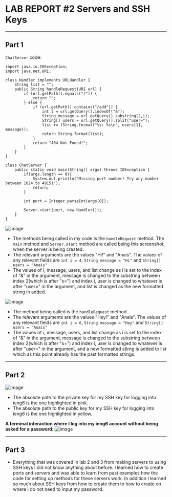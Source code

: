 # LAB REPORT #2 Servers and SSH Keys
---
## Part 1
`ChatServer` code:
```
import java.io.IOException;
import java.net.URI;

class Handler implements URLHandler {
    String list = "";
    public String handleRequest(URI url) {
        if (url.getPath().equals("/")) {
            return "";
        } else {
            if (url.getPath().contains("/add")) {
                int i = url.getQuery().indexOf("&");
                String message = url.getQuery().substring(2,i);
                String[] users = url.getQuery().split("user=");
                list += (String.format("%s: %s\n", users[1], message));
                return String.format(list);
            }
            return "404 Not Found!";
        }
    }
}

class ChatServer {
    public static void main(String[] args) throws IOException {
        if(args.length == 0){
            System.out.println("Missing port number! Try any number between 1024 to 49151");
            return;
        }

        int port = Integer.parseInt(args[0]);

        Server.start(port, new Handler());
    }
}
```
![image](https://github.com/anaisgg23/cse15l-lab-reports/assets/156368955/df6df832-0e94-4a49-a02f-827308ecaff5)
* The methods being called in my code is the `handleRequest` method. The `main` method and `Server.start` method are called being this screenshot, when the server is being created. 
* The relevant arguments are the values "Hi!" and "Anais". The values of any relevant fields are `int i = 4`, `String message = "Hi"` and `String[] users = "Anais"`
* The values of i, message, users, and list change as i is set to the index of "&" in the argument, message is changed to the substring between index 2(which is after "s=") and index i, user is changed to whatever is after "user=" in the argument, and list is changed as the new formatted string in added.

![image](https://github.com/anaisgg23/cse15l-lab-reports/assets/156368955/9c6d2f0c-b267-4844-bcf8-42d677ad0678)
* The method being called is the `handleRequest` method. 
* The relevant arguments are the values "Hey!" and "Anais". The values of any relevant fields are `int i = 6`, `String message = "Hey"` and `String[] users = "Anais"`
* The values of i, message, users, and list change as i is set to the index of "&" in the argument, message is changed to the substring between index 2(which is after "s=") and index i, user is changed to whatever is after "user=" in the argument, and a new formatted stirng is added to list which as this point already has the past formatted strings.
  
---
## Part 2
![image](https://github.com/anaisgg23/cse15l-lab-reports/assets/156368955/4bdb1a0d-f21b-4265-ae06-5b3bbbd98099)
* The absolute path to the private key for my SSH key for logging into ieng6 is the one highlighted in pink.
* The absolute path to the public key for my SSH key for logging into ieng6 is the one highlighted in yellow.

**A terminal interaction where I log into my ieng6 account without being asked for a password:**
![image](https://github.com/anaisgg23/cse15l-lab-reports/assets/156368955/07def0ea-ef1e-44f4-ad4e-db8aef4d0a6c)

---
## Part 3
* Everything that was covered in lab 2 and 3 from making servers to using SSH keys I did not know anything about before. I learned how to create ports and servers and was able to learn from past examples how the code for setting up methods for these servers work. In addition I learned so much about SSH keys from how to create them to how to create on where I do not need to input my password. 
